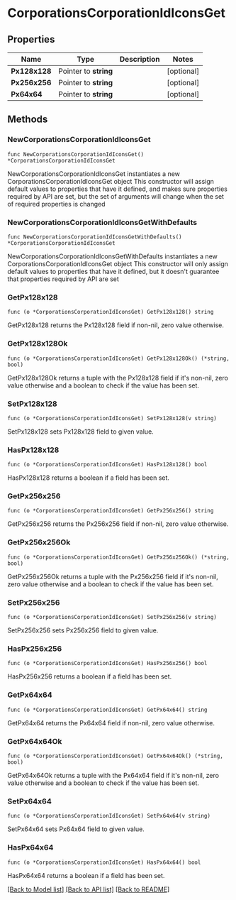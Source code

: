 # CorporationsCorporationIdIconsGet

## Properties

Name | Type | Description | Notes
------------ | ------------- | ------------- | -------------
**Px128x128** | Pointer to **string** |  | [optional] 
**Px256x256** | Pointer to **string** |  | [optional] 
**Px64x64** | Pointer to **string** |  | [optional] 

## Methods

### NewCorporationsCorporationIdIconsGet

`func NewCorporationsCorporationIdIconsGet() *CorporationsCorporationIdIconsGet`

NewCorporationsCorporationIdIconsGet instantiates a new CorporationsCorporationIdIconsGet object
This constructor will assign default values to properties that have it defined,
and makes sure properties required by API are set, but the set of arguments
will change when the set of required properties is changed

### NewCorporationsCorporationIdIconsGetWithDefaults

`func NewCorporationsCorporationIdIconsGetWithDefaults() *CorporationsCorporationIdIconsGet`

NewCorporationsCorporationIdIconsGetWithDefaults instantiates a new CorporationsCorporationIdIconsGet object
This constructor will only assign default values to properties that have it defined,
but it doesn't guarantee that properties required by API are set

### GetPx128x128

`func (o *CorporationsCorporationIdIconsGet) GetPx128x128() string`

GetPx128x128 returns the Px128x128 field if non-nil, zero value otherwise.

### GetPx128x128Ok

`func (o *CorporationsCorporationIdIconsGet) GetPx128x128Ok() (*string, bool)`

GetPx128x128Ok returns a tuple with the Px128x128 field if it's non-nil, zero value otherwise
and a boolean to check if the value has been set.

### SetPx128x128

`func (o *CorporationsCorporationIdIconsGet) SetPx128x128(v string)`

SetPx128x128 sets Px128x128 field to given value.

### HasPx128x128

`func (o *CorporationsCorporationIdIconsGet) HasPx128x128() bool`

HasPx128x128 returns a boolean if a field has been set.

### GetPx256x256

`func (o *CorporationsCorporationIdIconsGet) GetPx256x256() string`

GetPx256x256 returns the Px256x256 field if non-nil, zero value otherwise.

### GetPx256x256Ok

`func (o *CorporationsCorporationIdIconsGet) GetPx256x256Ok() (*string, bool)`

GetPx256x256Ok returns a tuple with the Px256x256 field if it's non-nil, zero value otherwise
and a boolean to check if the value has been set.

### SetPx256x256

`func (o *CorporationsCorporationIdIconsGet) SetPx256x256(v string)`

SetPx256x256 sets Px256x256 field to given value.

### HasPx256x256

`func (o *CorporationsCorporationIdIconsGet) HasPx256x256() bool`

HasPx256x256 returns a boolean if a field has been set.

### GetPx64x64

`func (o *CorporationsCorporationIdIconsGet) GetPx64x64() string`

GetPx64x64 returns the Px64x64 field if non-nil, zero value otherwise.

### GetPx64x64Ok

`func (o *CorporationsCorporationIdIconsGet) GetPx64x64Ok() (*string, bool)`

GetPx64x64Ok returns a tuple with the Px64x64 field if it's non-nil, zero value otherwise
and a boolean to check if the value has been set.

### SetPx64x64

`func (o *CorporationsCorporationIdIconsGet) SetPx64x64(v string)`

SetPx64x64 sets Px64x64 field to given value.

### HasPx64x64

`func (o *CorporationsCorporationIdIconsGet) HasPx64x64() bool`

HasPx64x64 returns a boolean if a field has been set.


[[Back to Model list]](../README.md#documentation-for-models) [[Back to API list]](../README.md#documentation-for-api-endpoints) [[Back to README]](../README.md)


